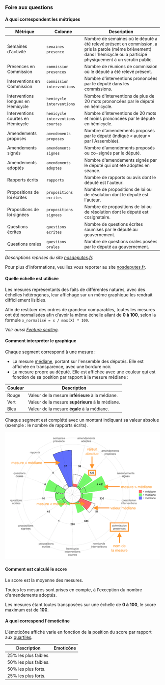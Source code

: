 ### Foire aux questions

#### A quoi correspondent les métriques

| Métrique | Colonne | Description |
|---|---|---|
| Semaines d'activité | `semaines presence` | Nombre de semaines où le député a été relevé présent en commission, a pris la parole (même brièvement) dans l'hémicycle ou a participé physiquement à un scrutin public. |
| Présences en Commission | `commission presences` | Nombre de réunions de commission où le député a été relevé présent. |
| Interventions en Commission | `commission interventions` | Nombre d'interventions prononcées par le député dans les commissions. |
| Interventions longues en Hémicycle | `hemicycle interventions` | Nombre d'interventions de plus de 20 mots prononcées par le député en hémicycle. |
| Interventions courtes en Hémicycle | `hemicycle interventions courtes` | Nombre d'interventions de 20 mots et moins prononcées par le député en hémicycle. |
| Amendements proposés | `amendements proposes` | Nombre d'amendements proposés par le député (indiqué « auteur » par l'Assemblée). |
| Amendements signés | `amendements signes` | Nombre d'amendements proposés ou co-signés par le député. |
| Amendements adoptés | `amendements adoptes` | Nombre d'amendements signés par le député qui ont été adoptés en séance. |
| Rapports écrits | `rapports` | Nombre de rapports ou avis dont le député est l'auteur. |
| Propositions de loi écrites | `propositions ecrites` | Nombre de propositions de loi ou de résolution dont le député est l'auteur. |
| Propositions de loi signées | `propositions signees` | Nombre de propositions de loi ou de résolution dont le député est cosignataire. |
| Questions écrites | `questions ecrites` | Nombre de questions écrites soumises par le député au gouvernement. |
| Questions orales | `questions orales` | Nombre de questions orales posées par le député au gouvernement. |

*Descriptions reprises du site [nosdeputes.fr](https://www.nosdeputes.fr/synthese).*

Pour plus d'informations, veuillez vous reporter au site [nosdeputes.fr](https://www.nosdeputes.fr/synthese).

#### Quelle échelle est utilisée

Les mesures représentants des faits de différentes natures, avec des échelles hétérogènes, leur affichage sur un même graphique les rendrait difficilement lisibles.

Afin de restituer des ordres de grandeur comparables, toutes les mesures ont été normalisées afin d'avoir la même échelle allant de **0 à 100**, selon la formule `x_normalisé = x / max(X) * 100`.

*Voir aussi [Feature scaling](https://en.wikipedia.org/wiki/Feature_scaling).*

#### Comment interpréter le graphique

Chaque segment correspond à une mesure :

- La mesure [médiane](https://fr.wikipedia.org/wiki/M%C3%A9diane_%28statistiques%29), portant sur l'ensemble des députés. Elle est affichée en transparence, avec une bordure noir.
- La mesure propre au député. Elle est affichée avec une couleur qui est fonction de sa position par rapport à la mesure médiane :

| Couleur | Description |
|---|---|
| Rouge | Valeur de la mesure **inférieure** à la médiane. |
| Vert | Valeur de la mesure **supérieure** à la médiane. |
| Bleu | Valeur de la mesure **égale** à la médiane. |

Chaque segment est complété avec un montant indiquant sa valeur absolue (exemple : le nombre de rapports écrits).

![graphique d'explication](graph_explain.png)

#### Comment est calculé le score

Le score est la moyenne des mesures.

Toutes les mesures sont prises en compte, à l'exception du nombre d'amendements adoptés.

Les mesures étant toutes transposées sur une échelle de **0 à 100**, le score maximum est de **100**.

#### A quoi correspond l'émoticône

<link rel="stylesheet" href="https://use.fontawesome.com/releases/v5.7.2/css/all.css" integrity="sha384-fnmOCqbTlWIlj8LyTjo7mOUStjsKC4pOpQbqyi7RrhN7udi9RwhKkMHpvLbHG9Sr" crossorigin="anonymous">

L'émoticône affiché varie en fonction de la position du score par rapport aux [quartiles](https://fr.wikipedia.org/wiki/Quartile).

| Description | Emoticône |
|---|---|
| 25% les plus faibles. | &nbsp;<i class="far fa-frown fa-2x"></i> |
| 50% les plus faibles. | &nbsp;<i class="far fa-meh fa-2x"></i> |
| 50% les plus forts. | &nbsp;<i class="far fa-smile fa-2x"></i> |
| 25% les plus forts. | &nbsp;<i class="far fa-grin fa-2x"></i> |
